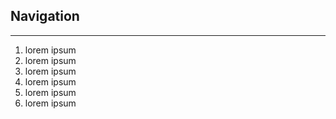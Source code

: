 ## Navigation
___
1. lorem ipsum
2. lorem ipsum
3. lorem ipsum
4. lorem ipsum
5. lorem ipsum
6. lorem ipsum
